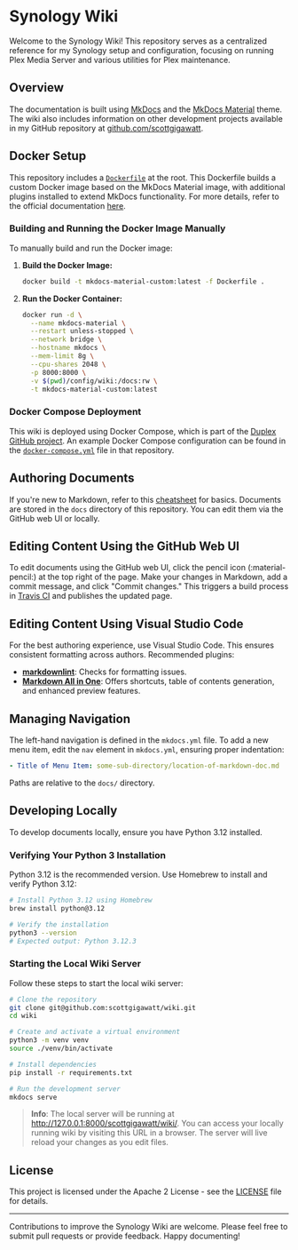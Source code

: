 # Synology Wiki

Welcome to the Synology Wiki! This repository serves as a centralized reference for my Synology setup and configuration, focusing on running Plex Media Server and various utilities for Plex maintenance.

## Overview

The documentation is built using [MkDocs](https://www.mkdocs.org) and the [MkDocs Material](https://squidfunk.github.io/mkdocs-material/) theme. The wiki also includes information on other development projects available in my GitHub repository at [github.com/scottgigawatt](https://github.com/scottgigawatt).

## Docker Setup

This repository includes a [`Dockerfile`](Dockerfile) at the root. This Dockerfile builds a custom Docker image based on the MkDocs Material image, with additional plugins installed to extend MkDocs functionality. For more details, refer to the official documentation [here](https://squidfunk.github.io/mkdocs-material/getting-started/?h=docker#with-docker).

### Building and Running the Docker Image Manually

To manually build and run the Docker image:

1. **Build the Docker Image:**

   ```bash
   docker build -t mkdocs-material-custom:latest -f Dockerfile .
   ```

2. **Run the Docker Container:**

   ```bash
   docker run -d \
     --name mkdocs-material \
     --restart unless-stopped \
     --network bridge \
     --hostname mkdocs \
     --mem-limit 8g \
     --cpu-shares 2048 \
     -p 8000:8000 \
     -v $(pwd)/config/wiki:/docs:rw \
     -t mkdocs-material-custom:latest
   ```

### Docker Compose Deployment

This wiki is deployed using Docker Compose, which is part of the [Duplex GitHub project](https://github.com/yourusername/duplex). An example Docker Compose configuration can be found in the [`docker-compose.yml`](https://github.com/yourusername/duplex/blob/main/docker-compose.yml) file in that repository.

## Authoring Documents

If you're new to Markdown, refer to this [cheatsheet](https://github.com/adam-p/markdown-here/wiki/Markdown-Cheatsheet) for basics. Documents are stored in the `docs` directory of this repository. You can edit them via the GitHub web UI or locally.

## Editing Content Using the GitHub Web UI

To edit documents using the GitHub web UI, click the pencil icon (:material-pencil:) at the top right of the page. Make your changes in Markdown, add a commit message, and click "Commit changes." This triggers a build process in [Travis CI](#) and publishes the updated page.

## Editing Content Using Visual Studio Code

For the best authoring experience, use Visual Studio Code. This ensures consistent formatting across authors. Recommended plugins:

- **[markdownlint](https://marketplace.visualstudio.com/items?itemName=DavidAnson.vscode-markdownlint)**: Checks for formatting issues.
- **[Markdown All in One](https://marketplace.visualstudio.com/items?itemName=yzhang.markdown-all-in-one)**: Offers shortcuts, table of contents generation, and enhanced preview features.

## Managing Navigation

The left-hand navigation is defined in the `mkdocs.yml` file. To add a new menu item, edit the `nav` element in `mkdocs.yml`, ensuring proper indentation:

```yaml
- Title of Menu Item: some-sub-directory/location-of-markdown-doc.md
```

Paths are relative to the `docs/` directory.

## Developing Locally

To develop documents locally, ensure you have Python 3.12 installed.

### Verifying Your Python 3 Installation

Python 3.12 is the recommended version. Use Homebrew to install and verify Python 3.12:

```bash
# Install Python 3.12 using Homebrew
brew install python@3.12

# Verify the installation
python3 --version
# Expected output: Python 3.12.3
```

### Starting the Local Wiki Server

Follow these steps to start the local wiki server:

```bash
# Clone the repository
git clone git@github.com:scottgigawatt/wiki.git
cd wiki

# Create and activate a virtual environment
python3 -m venv venv
source ./venv/bin/activate

# Install dependencies
pip install -r requirements.txt

# Run the development server
mkdocs serve
```

> **Info**: The local server will be running at <http://127.0.0.1:8000/scottgigawatt/wiki/>. You can access your locally running wiki by visiting this URL in a browser. The server will live reload your changes as you edit files.

## License

This project is licensed under the Apache 2 License - see the [LICENSE](LICENSE) file for details.

---
Contributions to improve the Synology Wiki are welcome. Please feel free to submit pull requests or provide feedback. Happy documenting!
